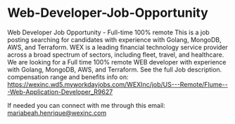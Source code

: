 # Web-Developer-Job-Opportunity
Web Developer Job Opportunity -  Full-time 100% remote
This is a job posting searching for candidates with experience with Golang, MongoDB, AWS, and Terraform.
WEX is a leading financial technology service provider across a broad spectrum of sectors, including fleet, travel, and healthcare.
We are looking for a Full time 100% remote WEB developer with experience with Golang, MongoDB, AWS, and Terraform.
See the full Job description. compensation range and benefits info on:
https://wexinc.wd5.myworkdayjobs.com/WEXInc/job/US---Remote/Flume---Web-Application-Developer_R9627

If needed you can connect with me through this email: mariabeah.henrique@wexinc.com
